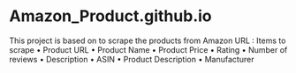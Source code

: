 # Amazon_Product.github.io
This project is based on to scrape the products from Amazon URL :
Items to scrape
• Product URL
• Product Name
• Product Price
• Rating
• Number of reviews
• Description
• ASIN
• Product Description
• Manufacturer
